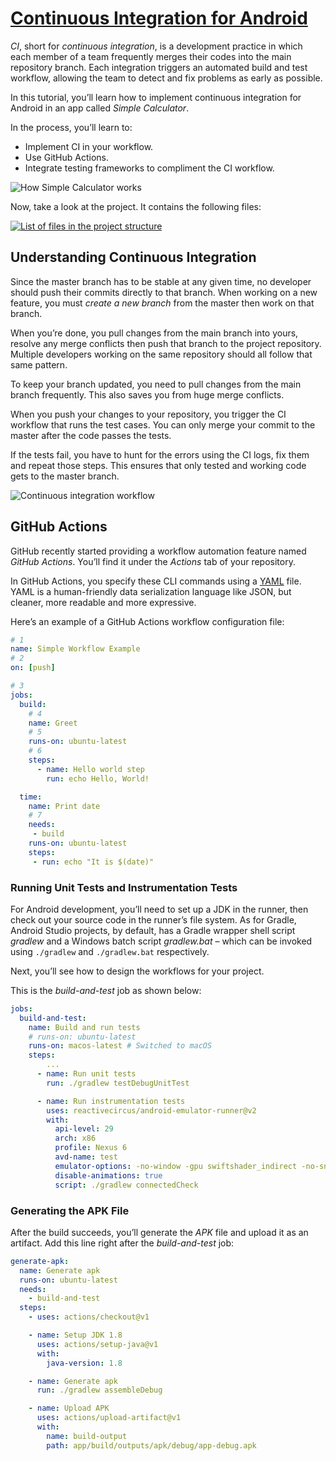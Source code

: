 # [Continuous Integration for Android](https://www.raywenderlich.com/10562143-continuous-integration-for-android)

*CI*, short for *continuous integration*, is a development practice in which each member of a team frequently merges their codes into the main repository branch. Each integration triggers an automated build and test workflow, allowing the team to detect and fix problems as early as possible.

In this tutorial, you’ll learn how to implement continuous integration for Android in an app called *Simple Calculator*.

In the process, you’ll learn to:

- Implement CI in your workflow.
- Use GitHub Actions.
- Integrate testing frameworks to compliment the CI workflow.

![How Simple Calculator works](https://koenig-media.raywenderlich.com/uploads/2020/05/main-7.gif)

Now, take a look at the project. It contains the following files:

[![List of files in the project structure](https://koenig-media.raywenderlich.com/uploads/2020/05/Project-Structure-2-383x320.png)](https://koenig-media.raywenderlich.com/uploads/2020/05/Project-Structure-2.png)

## Understanding Continuous Integration

Since the master branch has to be stable at any given time, no developer should push their commits directly to that branch. When working on a new feature, you must *create a new branch* from the master then work on that branch.

When you’re done, you pull changes from the main branch into yours, resolve any merge conflicts then push that branch to the project repository. Multiple developers working on the same repository should all follow that same pattern.

To keep your branch updated, you need to pull changes from the main branch frequently. This also saves you from huge merge conflicts.

When you push your changes to your repository, you trigger the CI workflow that runs the test cases. You can only merge your commit to the master after the code passes the tests.

If the tests fail, you have to hunt for the errors using the CI logs, fix them and repeat those steps. This ensures that only tested and working code gets to the master branch.

![Continuous integration workflow](https://koenig-media.raywenderlich.com/uploads/2020/05/Untitled-2020-04-28-1956-650x213.png)

## GitHub Actions

GitHub recently started providing a workflow automation feature named *GitHub Actions*. You’ll find it under the *Actions* tab of your repository.

In GitHub Actions, you specify these CLI commands using a [YAML](https://en.wikipedia.org/wiki/YAML) file. YAML is a human-friendly data serialization language like JSON, but cleaner, more readable and more expressive.

Here’s an example of a GitHub Actions workflow configuration file:

```yaml
# 1
name: Simple Workflow Example
# 2
on: [push]

# 3
jobs:
  build:
    # 4
    name: Greet
    # 5
    runs-on: ubuntu-latest
    # 6
    steps:
      - name: Hello world step
        run: echo Hello, World!

  time:
    name: Print date
    # 7
    needs: 
     - build
    runs-on: ubuntu-latest
    steps:
     - run: echo "It is $(date)"
```

### Running Unit Tests and Instrumentation Tests

For Android development, you’ll need to set up a JDK in the runner, then check out your source code in the runner’s file system. As for Gradle, Android Studio projects, by default, has a Gradle wrapper shell script *gradlew* and a Windows batch script *gradlew.bat* – which can be invoked using `./gradlew` and `./gradlew.bat` respectively.

Next, you’ll see how to design the workflows for your project.

This is the *build-and-test* job as shown below:

```yaml
jobs:
  build-and-test:
    name: Build and run tests
    # runs-on: ubuntu-latest
    runs-on: macos-latest # Switched to macOS
    steps:
        ...
      - name: Run unit tests
        run: ./gradlew testDebugUnitTest

      - name: Run instrumentation tests
        uses: reactivecircus/android-emulator-runner@v2
        with:
          api-level: 29
          arch: x86
          profile: Nexus 6
          avd-name: test
          emulator-options: -no-window -gpu swiftshader_indirect -no-snapshot -noaudio -no-boot-anim -camera-back none
          disable-animations: true
          script: ./gradlew connectedCheck
```

### Generating the APK File

After the build succeeds, you’ll generate the *APK* file and upload it as an artifact. Add this line right after the *build-and-test* job:

```yaml
generate-apk:
  name: Generate apk
  runs-on: ubuntu-latest
  needs:
    - build-and-test
  steps:
    - uses: actions/checkout@v1

    - name: Setup JDK 1.8
      uses: actions/setup-java@v1
      with:
        java-version: 1.8

    - name: Generate apk
      run: ./gradlew assembleDebug

    - name: Upload APK
      uses: actions/upload-artifact@v1
      with:
        name: build-output
        path: app/build/outputs/apk/debug/app-debug.apk
```